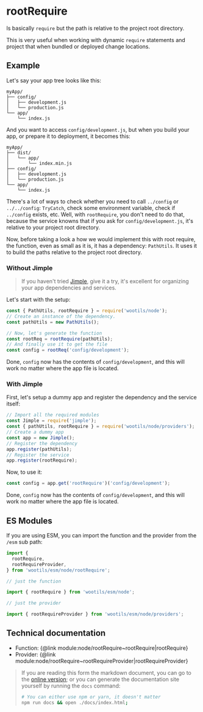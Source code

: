 # rootRequire

Is basically `require` but the path is relative to the project root directory.

This is very useful when working with dynamic `require` statements and project that when bundled or deployed change locations.

## Example

Let's say your app tree looks like this:

```
myApp/
├── config/
│   ├── development.js
│   └── production.js
└── app/
    └── index.js
```

And you want to access `config/development.js`, but when you build your app, or prepare it to deployment, it becomes this:

```
myApp/
├── dist/
│   └── app/
│       └── index.min.js
├── config/
│   ├── development.js
│   └── production.js
└── app/
    └── index.js
```

There's a lot of ways to check whether you need to call `../config` or `../../config`: `TryCatch`, check some environment variable, check if `../config` exists, etc.  Well, with `rootRequire`, you don't need to do that, because the service knowns that if you ask for `config/development.js`, it's relative to your project root directory.

Now, before taking a look a how we would implement this with root require, the function, even as small as it is, it has a dependency: `PathUtils`. It uses it to build the paths relative to the project root directory.

### Without Jimple

> If you haven't tried [Jimple](https://github.com/fjorgemota/jimple), give it a try, it's excellent for organizing your app dependencies and services.

Let's start with the setup:

```js
const { PathUtils, rootRequire } = require('wootils/node');
// Create an instance of the dependency.
const pathUtils = new PathUtils();

// Now, let's generate the function
const rootReq = rootRequire(pathUtils);
// And finally use it to get the file
const config = rootReq('config/development');
```

Done, `config` now has the contents of `config/development`, and this will work no matter where the app file is located.

### With Jimple

First, let's setup a dummy app and register the dependency and the service itself:

```js
// Import all the required modules
const Jimple = require('jimple');
const { pathUtils, rootRequire } = require('wootils/node/providers');
// Create a dummy app
const app = new Jimple();
// Register the dependency
app.register(pathUtils);
// Register the service
app.register(rootRequire);
```

Now, to use it:

```js
const config = app.get('rootRequire')('config/development');
```

Done, `config` now has the contents of `config/development`, and this will work no matter where the app file is located.

## ES Modules

If you are using ESM, you can import the function and the provider from the `/esm` sub path:

```js
import {
  rootRequire,
  rootRequireProvider,
} from 'wootils/esm/node/rootRequire';

// just the function

import { rootRequire } from 'wootils/esm/node';

// just the provider

import { rootRequireProvider } from 'wootils/esm/node/providers';
```

## Technical documentation

- Function: {@link module:node/rootRequire~rootRequire|rootRequire}
- Provider: {@link module:node/rootRequire~rootRequireProvider|rootRequireProvider}

> If you are reading this form the markdown document, you can go to the [online version](https://homer0.github.io/wootils); or you can generate the documentation site yourself by running the `docs` command:
>
> ```bash
> # You can either use npm or yarn, it doesn't matter
> npm run docs && open ./docs/index.html;
> ```
